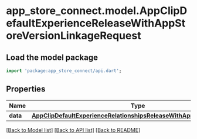 # app_store_connect.model.AppClipDefaultExperienceReleaseWithAppStoreVersionLinkageRequest

## Load the model package
```dart
import 'package:app_store_connect/api.dart';
```

## Properties
Name | Type | Description | Notes
------------ | ------------- | ------------- | -------------
**data** | [**AppClipDefaultExperienceRelationshipsReleaseWithAppStoreVersionData**](AppClipDefaultExperienceRelationshipsReleaseWithAppStoreVersionData.md) |  | 

[[Back to Model list]](../README.md#documentation-for-models) [[Back to API list]](../README.md#documentation-for-api-endpoints) [[Back to README]](../README.md)


